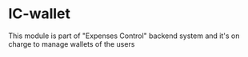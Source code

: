 # IC-wallet
This module is part of "Expenses Control" backend system and it's on charge to manage wallets of the users
